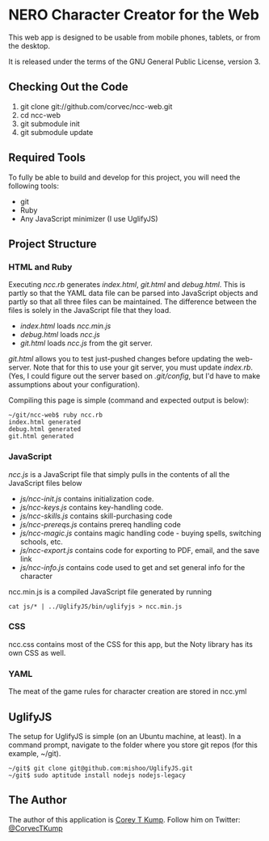 NERO Character Creator for the Web
==================================

This web app is designed to be usable from mobile phones, tablets, or from the desktop. 

It is released under the terms of the GNU General Public License, version 3.

## Checking Out the Code

1. git clone git://github.com/corvec/ncc-web.git
2. cd ncc-web
3. git submodule init
4. git submodule update

## Required Tools

To fully be able to build and develop for this project, you will need the following tools:

* git
* Ruby
* Any JavaScript minimizer (I use UglifyJS)

## Project Structure

### HTML and Ruby

Executing *ncc.rb* generates *index.html*, *git.html* and *debug.html*.
This is partly so that the YAML data file can be parsed into JavaScript objects and partly so that all three files can
be maintained.
The difference between the files is solely in the JavaScript file that they load.

* *index.html* loads *ncc.min.js*
* *debug.html* loads *ncc.js*
* *git.html* loads *ncc.js* from the git server.  

*git.html* allows you to test just-pushed changes before updating the web-server.
Note that for this to use your git server, you must update *index.rb*.
(Yes, I could figure out the server based on *.git/config*, but I'd have to make assumptions about your configuration).

Compiling this page is simple (command and expected output is below): 

    ~/git/ncc-web$ ruby ncc.rb
    index.html generated
    debug.html generated
    git.html generated


### JavaScript

*ncc.js* is a JavaScript file that simply pulls in the contents of all the JavaScript files below

* *js/ncc-init.js* contains initialization code.
* *js/ncc-keys.js* contains key-handling code.
* *js/ncc-skills.js* contains skill-purchasing code
* *js/ncc-prereqs.js* contains prereq handling code
* *js/ncc-magic.js* contains magic handling code - buying spells, switching schools, etc.
* *js/ncc-export.js* contains code for exporting to PDF, email, and the save link
* *js/ncc-info.js* contains code used to get and set general info for the character

ncc.min.js is a compiled JavaScript file generated by running

    cat js/* | ../UglifyJS/bin/uglifyjs > ncc.min.js

### CSS

ncc.css contains most of the CSS for this app, but the Noty library has its own CSS as well.

### YAML

The meat of the game rules for character creation are stored in ncc.yml

## UglifyJS

The setup for UglifyJS is simple (on an Ubuntu machine, at least).
In a command prompt, navigate to the folder where you store git repos (for this example, ~/git).

    ~/git$ git clone git@github.com:mishoo/UglifyJS.git
    ~/git$ sudo aptitude install nodejs nodejs-legacy

## The Author

The author of this application is [Corey T Kump](http://www.coreykump.com).
Follow him on Twitter: [@CorvecTKump](http://www.twitter.com/CorvecTKump)
